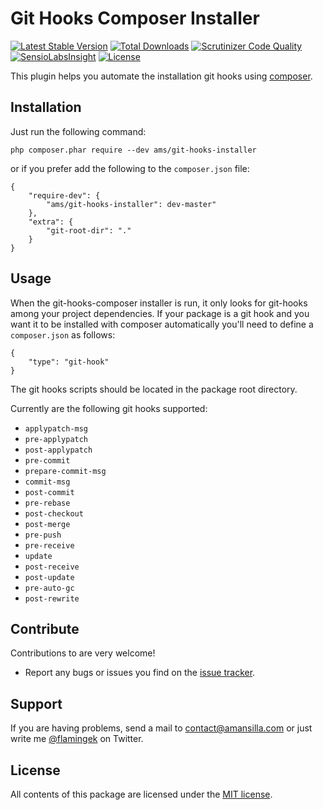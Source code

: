 Git Hooks Composer Installer
===========================
[![Latest Stable Version](https://poser.pugx.org/ams/git-hooks-installer/v/stable)](https://packagist.org/packages/ams/git-hooks-installer)
[![Total Downloads](https://poser.pugx.org/ams/git-hooks-installer/downloads)](https://packagist.org/packages/ams/git-hooks-installer)
[![Scrutinizer Code Quality](https://scrutinizer-ci.com/g/amansilla/git-hooks-composer-installer/badges/quality-score.png?b=master)](https://scrutinizer-ci.com/g/amansilla/git-hooks-composer-installer/?branch=master)
[![SensioLabsInsight](https://insight.sensiolabs.com/projects/c1015283-d2e4-49b6-8094-b3187873e50e/mini.png)](https://insight.sensiolabs.com/projects/c1015283-d2e4-49b6-8094-b3187873e50e)
[![License](https://poser.pugx.org/ams/git-hooks-installer/license)](https://packagist.org/packages/ams/git-hooks-installer)

This plugin helps you automate the installation git hooks using [composer](https://github.com/composer/composer).

Installation
------------
Just run the following command:

    php composer.phar require --dev ams/git-hooks-installer

or if you prefer add the following to the `composer.json` file:

    {
        "require-dev": {
            "ams/git-hooks-installer": dev-master"
        },
        "extra": {
            "git-root-dir": "."
        }
    }

Usage
-----
When the git-hooks-composer installer is run, it only looks for git-hooks among your project dependencies. If your package
is a git hook and you want it to be installed with composer automatically you'll need to define a `composer.json` as follows:

    {
        "type": "git-hook"
    }
    
<aside class="warning">
The git hooks scripts should be located in the package root directory.
</aside>

Currently are the following git hooks supported:
* `applypatch-msg`
* `pre-applypatch`
* `post-applypatch`
* `pre-commit`
* `prepare-commit-msg`
* `commit-msg`
* `post-commit`
* `pre-rebase`
* `post-checkout`
* `post-merge`
* `pre-push`
* `pre-receive`
* `update`
* `post-receive`
* `post-update`
* `pre-auto-gc`
* `post-rewrite`


Contribute
----------

Contributions to are very welcome!

* Report any bugs or issues you find on the [issue tracker].

Support
-------

If you are having problems, send a mail to contact@amansilla.com or just write me [@flamingek] on Twitter.

License
-------

All contents of this package are licensed under the [MIT license].

[issue tracker]: https://github.com/amansilla/git-hooks-composer-installer/issues
[MIT license]: LICENSE
[@flamingek]: https://twitter.com/flamingek
